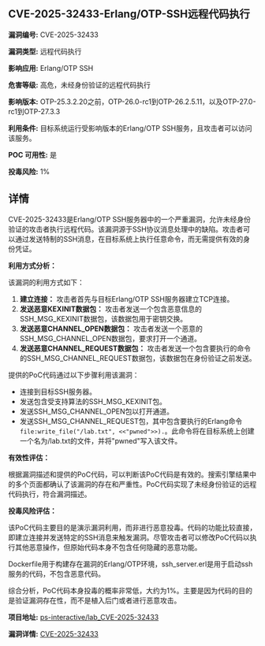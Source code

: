 ## CVE-2025-32433-Erlang/OTP-SSH远程代码执行

**漏洞编号:** CVE-2025-32433

**漏洞类型:** 远程代码执行

**影响应用:** Erlang/OTP SSH

**危害等级:** 高危，未经身份验证的远程代码执行

**影响版本:** OTP-25.3.2.20之前，OTP-26.0-rc1到OTP-26.2.5.11，以及OTP-27.0-rc1到OTP-27.3.3

**利用条件:** 目标系统运行受影响版本的Erlang/OTP SSH服务，且攻击者可以访问该服务。

**POC 可用性:** 是

**投毒风险:** 1%

## 详情

CVE-2025-32433是Erlang/OTP SSH服务器中的一个严重漏洞，允许未经身份验证的攻击者执行远程代码。该漏洞源于SSH协议消息处理中的缺陷。攻击者可以通过发送特制的SSH消息，在目标系统上执行任意命令，而无需提供有效的身份凭证。

**利用方式分析：**

该漏洞的利用方式如下：

1.  **建立连接：** 攻击者首先与目标Erlang/OTP SSH服务器建立TCP连接。
2.  **发送恶意KEXINIT数据包：** 攻击者发送一个包含恶意信息的SSH_MSG_KEXINIT数据包，该数据包用于密钥交换。
3.  **发送恶意CHANNEL_OPEN数据包：** 攻击者发送一个恶意的SSH_MSG_CHANNEL_OPEN数据包，要求打开一个通道。
4.  **发送恶意CHANNEL_REQUEST数据包：** 攻击者发送一个包含要执行的命令的SSH_MSG_CHANNEL_REQUEST数据包，该数据包在身份验证之前发送。

提供的PoC代码通过以下步骤利用该漏洞：

*   连接到目标SSH服务器。
*   发送包含受支持算法的SSH_MSG_KEXINIT包。
*   发送SSH_MSG_CHANNEL_OPEN包以打开通道。
*   发送SSH_MSG_CHANNEL_REQUEST包，其中包含要执行的Erlang命令`file:write_file("/lab.txt", <<"pwned">>).`。此命令将在目标系统上创建一个名为/lab.txt的文件，并将"pwned"写入该文件。

**有效性评估：**

根据漏洞描述和提供的PoC代码，可以判断该PoC代码是有效的。搜索引擎结果中的多个页面都确认了该漏洞的存在和严重性。PoC代码实现了未经身份验证的远程代码执行，符合漏洞描述。

**投毒风险评估：**

该PoC代码主要目的是演示漏洞利用，而非进行恶意投毒。代码的功能比较直接，即建立连接并发送特定的SSH消息来触发漏洞。尽管攻击者可以修改PoC代码以执行其他恶意操作，但原始代码本身不包含任何隐藏的恶意功能。

Dockerfile用于构建存在漏洞的Erlang/OTP环境，ssh_server.erl是用于启动ssh服务的代码，不包含恶意代码。

综合分析，PoC代码本身投毒的概率非常低，大约为1%。主要是因为代码的目的是验证漏洞存在性，而不是植入后门或者进行恶意攻击。


**项目地址:** [ps-interactive/lab_CVE-2025-32433](https://github.com/ps-interactive/lab_CVE-2025-32433)

**漏洞详情:** [CVE-2025-32433](https://nvd.nist.gov/vuln/detail/CVE-2025-32433)
